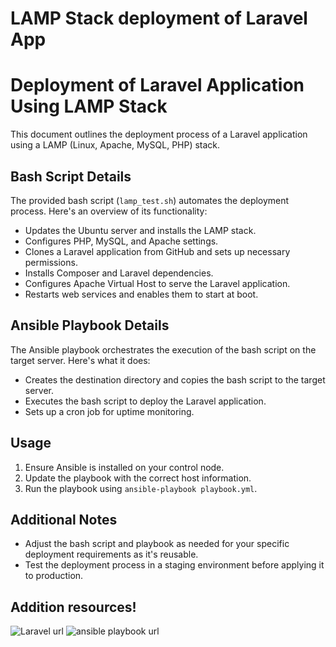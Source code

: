 # LAMP Stack deployment of Laravel App

# Deployment of Laravel Application Using LAMP Stack

This document outlines the deployment process of a Laravel application using a LAMP (Linux, Apache, MySQL, PHP) stack.

## Bash Script Details

The provided bash script (`lamp_test.sh`) automates the deployment process. Here's an overview of its functionality:

- Updates the Ubuntu server and installs the LAMP stack.
- Configures PHP, MySQL, and Apache settings.
- Clones a Laravel application from GitHub and sets up necessary permissions.
- Installs Composer and Laravel dependencies.
- Configures Apache Virtual Host to serve the Laravel application.
- Restarts web services and enables them to start at boot.

## Ansible Playbook Details

The Ansible playbook orchestrates the execution of the bash script on the target server. Here's what it does:

- Creates the destination directory and copies the bash script to the target server.
- Executes the bash script to deploy the Laravel application.
- Sets up a cron job for uptime monitoring.

## Usage

1. Ensure Ansible is installed on your control node.
2. Update the playbook with the correct host information.
3. Run the playbook using `ansible-playbook playbook.yml`.

## Additional Notes

- Adjust the bash script and playbook as needed for your specific deployment requirements as it's reusable.
- Test the deployment process in a staging environment before applying it to production.

## Addition resources!
![Laravel url](laravel-screenshot.png)
![ansible playbook url](ansible_screenshot.png)
